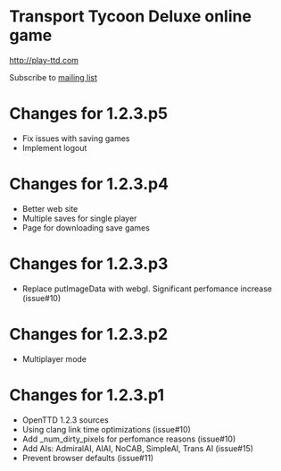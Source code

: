 Transport Tycoon Deluxe online game
========

http://play-ttd.com

Subscribe to <a href="http://groups.google.com/group/caiiiycuk">mailing list</a>

Changes for 1.2.3.p5
=================
- Fix issues with saving games
- Implement logout

Changes for 1.2.3.p4
=================
- Better web site
- Multiple saves for single player
- Page for downloading save games

Changes for 1.2.3.p3
=================
- Replace putImageData with webgl. Significant perfomance increase (issue#10)

Changes for 1.2.3.p2
=================
- Multiplayer mode

Changes for 1.2.3.p1
=================
- OpenTTD 1.2.3 sources
- Using clang link time optimizations (issue#10)
- Add _num_dirty_pixels for perfomance reasons (issue#10)
- Add AIs: AdmiralAI, AIAI, NoCAB, SimpleAI, Trans AI (issue#15)
- Prevent browser defaults (issue#11)
